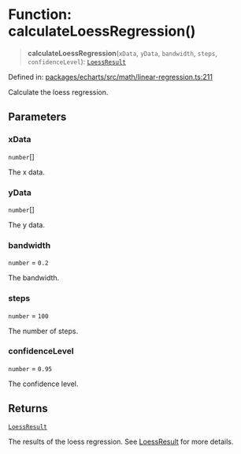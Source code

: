 # Function: calculateLoessRegression()

> **calculateLoessRegression**(`xData`, `yData`, `bandwidth`, `steps`, `confidenceLevel`): [`LoessResult`](../type-aliases/LoessResult.md)

Defined in: [packages/echarts/src/math/linear-regression.ts:211](https://github.com/GeoDaCenter/openassistant/blob/7dec66552ed2da789768e26aca21ecb2918b5d3b/packages/echarts/src/math/linear-regression.ts#L211)

Calculate the loess regression.

## Parameters

### xData

`number`[]

The x data.

### yData

`number`[]

The y data.

### bandwidth

`number` = `0.2`

The bandwidth.

### steps

`number` = `100`

The number of steps.

### confidenceLevel

`number` = `0.95`

The confidence level.

## Returns

[`LoessResult`](../type-aliases/LoessResult.md)

The results of the loess regression. See [LoessResult](../type-aliases/LoessResult.md) for more details.
